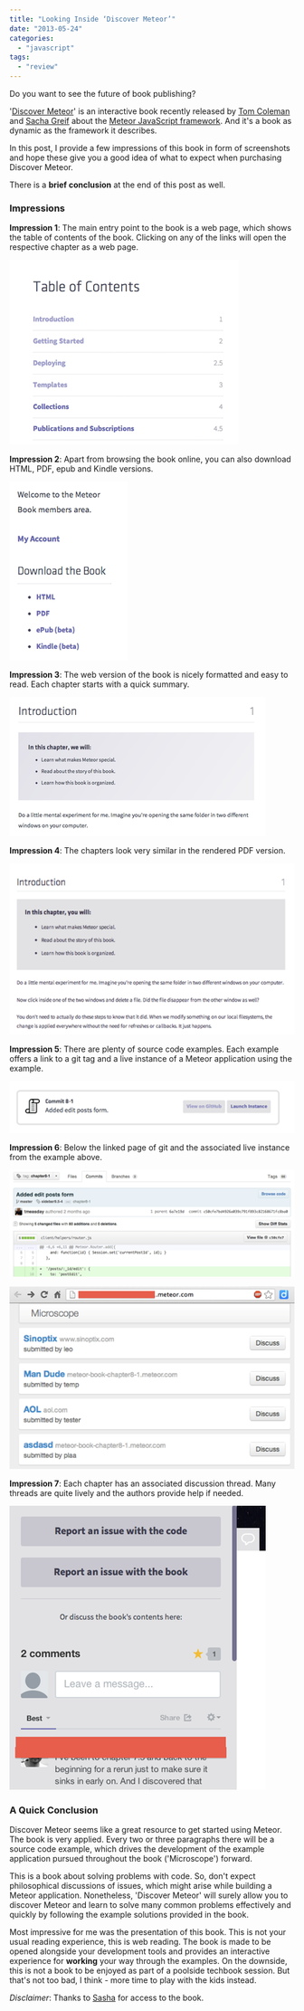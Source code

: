 ```yaml
---
title: "Looking Inside ‘Discover Meteor’"
date: "2013-05-24"
categories: 
  - "javascript"
tags: 
  - "review"
---
```


Do you want to see the future of book publishing?

'[Discover Meteor](http://www.discovermeteor.com/)' is an interactive book recently released by [Tom Coleman](https://twitter.com/tmeasday) and [Sacha Greif](http://www.sachagreif.com/) about the [Meteor JavaScript framework](http://meteor.com/). And it's a book as dynamic as the framework it describes.

In this post, I provide a few impressions of this book in form of screenshots and hope these give you a good idea of what to expect when purchasing Discover Meteor.

There is a **brief conclusion** at the end of this post as well.

### Impressions

**Impression 1**: The main entry point to the book is a web page, which shows the table of contents of the book. Clicking on any of the links will open the respective chapter as a web page.

![](images/052413_0540_lookinginsi1.png)

**Impression 2**: Apart from browsing the book online, you can also download HTML, PDF, epub and Kindle versions.

![](images/052413_0540_lookinginsi2.png)

**Impression 3**: The web version of the book is nicely formatted and easy to read. Each chapter starts with a quick summary.

![](images/052413_0540_lookinginsi3.png)

**Impression 4**: The chapters look very similar in the rendered PDF version.

![](images/052413_0540_lookinginsi4.png)

**Impression 5**: There are plenty of source code examples. Each example offers a link to a git tag and a live instance of a Meteor application using the example.

![](images/052413_0540_lookinginsi5.png)

**Impression 6**: Below the linked page of git and the associated live instance from the example above.

![](images/052413_0540_lookinginsi6.png)

![](images/052413_0540_lookinginsi7.png)

**Impression 7**: Each chapter has an associated discussion thread. Many threads are quite lively and the authors provide help if needed.

![](images/052413_0540_lookinginsi8.png)

### A Quick Conclusion

Discover Meteor seems like a great resource to get started using Meteor. The book is very applied. Every two or three paragraphs there will be a source code example, which drives the development of the example application pursued throughout the book ('Microscope') forward.

This is a book about solving problems with code. So, don't expect philosophical discussions of issues, which might arise while building a Meteor application. Nonetheless, 'Discover Meteor' will surely allow you to discover Meteor and learn to solve many common problems effectively and quickly by following the example solutions provided in the book.

Most impressive for me was the presentation of this book. This is not your usual reading experience, this is web reading. The book is made to be opened alongside your development tools and provides an interactive experience for **working** your way through the examples. On the downside, this is not a book to be enjoyed as part of a poolside techbook session. But that's not too bad, I think - more time to play with the kids instead.

_Disclaimer_: Thanks to [Sasha](https://twitter.com/SachaGreif) for access to the book.
